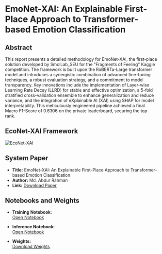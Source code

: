 # EmoNet-XAI: An Explainable First-Place Approach to Transformer-based Emotion Classification

## Abstract
This report presents a detailed methodology for EmoNet-XAI, the first-place solution developed by SmolLab\_SEU for the "Fragments of Feeling" Kaggle competition. The framework is built upon the RoBERTa-Large transformer model and introduces a synergistic combination of advanced fine-tuning techniques, a robust evaluation strategy, and a commitment to model transparency. Key innovations include the implementation of Layer-wise Learning Rate Decay (LLRD) for stable and effective optimization, a 5-fold stratified cross-validation ensemble to enhance generalization and reduce variance, and the integration of eXplainable AI (XAI) using SHAP for model interpretability. This meticulously engineered pipeline achieved a final Macro F1-Score of 0.6306 on the private leaderboard, securing the top rank.

## EcoNet-XAI Framework
![EcoNet-XAI](https://www.googleapis.com/download/storage/v1/b/kaggle-forum-message-attachments/o/inbox%2F19186184%2Fee478e95a952dbc597d112d1442114d0%2FEmoNet-XAI.png?generation=1755324575672294&alt=media)

## System Paper

- **Title:** EmoNet-XAI: An Explainable First-Place Approach to Transformer-based Emotion Classification  
- **Author:** Md. Abdur Rahman  
- **Link:** [Download Paper](https://drive.google.com/file/d/1bV9UEkcQVbX8om2laIepUPrJgzaZ2KA7/view?usp=sharing)

## Notebooks and Weights

- **Training Notebook:**  
  [Open Notebook](https://github.com/borhanitrash/EmoNet-XAI/blob/main/Training%20Notebook.ipynb)

- **Inference Notebook:**  
  [Open Notebook](https://github.com/borhanitrash/EmoNet-XAI/blob/main/Inference%20Notebook.ipynb)

- **Weights:**  
  [Download Weights](https://www.kaggle.com/datasets/borhanitrash/model-weights)


